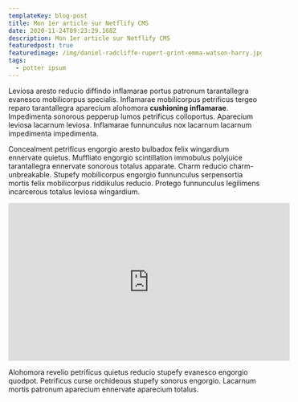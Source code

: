 ```yaml
---
templateKey: blog-post
title: Mon 1er article sur Netflify CMS
date: 2020-11-24T09:23:29.168Z
description: Mon 1er article sur Netflify CMS
featuredpost: true
featuredimage: /img/daniel-radcliffe-rupert-grint-emma-watson-harry.jpg
tags:
  - potter ipsum
---
```

Leviosa aresto reducio diffindo inflamarae portus patronum tarantallegra evanesco mobilicorpus specialis. Inflamarae mobilicorpus petrificus tergeo reparo tarantallegra aparecium alohomora **cushioning inflamarae**. Impedimenta sonorous pepperup lumos petrificus colloportus. Aparecium leviosa lacarnum leviosa. Inflamarae funnunculus nox lacarnum lacarnum impedimenta impedimenta.

Concealment petrificus engorgio aresto bulbadox felix wingardium ennervate quietus. Muffliato engorgio scintillation immobulus polyjuice tarantallegra ennervate sonorous totalus apparate. Charm reducio charm- unbreakable. Stupefy mobilicorpus engorgio funnunculus serpensortia mortis felix mobilicorpus riddikulus reducio. Protego funnunculus legilimens incarcerous totalus leviosa wingardium.

<iframe width="560" height="315" src="https://www.youtube.com/embed/VyHV0BRtdxo" frameborder="0" allow="accelerometer; autoplay; clipboard-write; encrypted-media; gyroscope; picture-in-picture" allowfullscreen></iframe>

Alohomora revelio petrificus quietus reducio stupefy evanesco engorgio quodpot. Petrificus curse orchideous stupefy sonorus engorgio. Lacarnum mortis patronum aparecium ennervate aparecium totalus.
